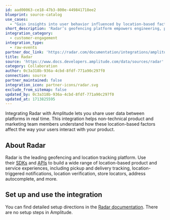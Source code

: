 ```yaml
---
id: aad00063-ce18-47b3-800e-449841718ee2
blueprint: source-catalog
use_cases:
  - "Gain insights into user behavior influenced by location-based factors by ingesting events from Radar's geofencing platform into Amplitude, enabling businesses to make data-driven decisions about physical operations and optimize performance based on real-time information and analytics."
short_description: 'Radar’s geofencing platform empowers engineering, product, and marketing teams to build location-based experiences faster, enabling timely and relevant experiences that drive engagement, loyalty, and revenue.'
integration_category:
  - customer-engagement
integration_type:
  - raw-events
partner_doc_link: 'https://radar.com/documentation/integrations/amplitude'
title: Radar
source: 'https://www.docs.developers.amplitude.com/data/sources/radar'
category: Collaboration
author: 0c3a318b-936a-4cbd-8fdf-771a90c297f0
connection: source
partner_maintained: false
integration_icon: partner-icons/radar.svg
exclude_from_sitemap: false
updated_by: 0c3a318b-936a-4cbd-8fdf-771a90c297f0
updated_at: 1713825595
---
```

Integrating Radar with Amplitude lets you share user data between platforms in real time. This integration helps non-technical product and marketing team members understand how these location-based factors affect the way your users interact with your product.

## About Radar

Radar is the leading geofencing and location tracking platform. Use their [SDKs](https://radar.com/documentation/sdk) and [APIs](https://radar.com/documentation/api) to build a wide range of location-based product and service experiences, including pickup and delivery tracking, location-triggered notifications, location verification, store locators, address autocomplete, and more.

## Set up and use the integration

You can find detailed setup directions in the [Radar documentation](https://radar.com/documentation/integrations/amplitude).
There are no setup steps in Amplitude.